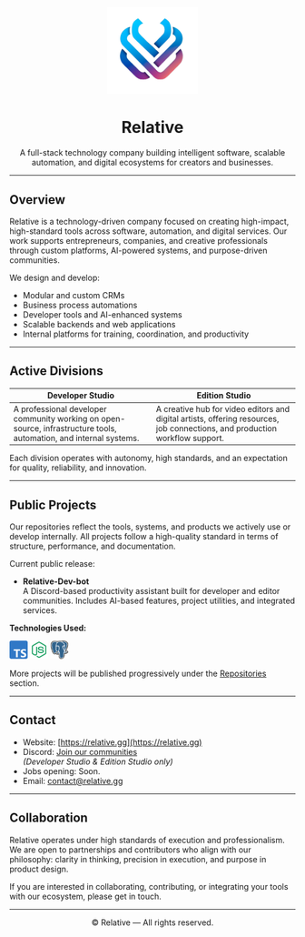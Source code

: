 <p align="center">
  <img src="Relative.png" alt="Relative Logo" width="160"/>
</p>

<h1 align="center">Relative</h1>

<p align="center">
  A full-stack technology company building intelligent software, scalable automation, and digital ecosystems for creators and businesses.
</p>

---

## Overview

Relative is a technology-driven company focused on creating high-impact, high-standard tools across software, automation, and digital services. Our work supports entrepreneurs, companies, and creative professionals through custom platforms, AI-powered systems, and purpose-driven communities.

We design and develop:

- Modular and custom CRMs
- Business process automations
- Developer tools and AI-enhanced systems
- Scalable backends and web applications
- Internal platforms for training, coordination, and productivity

---

## Active Divisions

| Developer Studio | Edition Studio |
|------------------|----------------|
| A professional developer community working on open-source, infrastructure tools, automation, and internal systems. | A creative hub for video editors and digital artists, offering resources, job connections, and production workflow support. |

Each division operates with autonomy, high standards, and an expectation for quality, reliability, and innovation.

---

## Public Projects

Our repositories reflect the tools, systems, and products we actively use or develop internally. All projects follow a high-quality standard in terms of structure, performance, and documentation.

Current public release:

- **Relative-Dev-bot**  
  A Discord-based productivity assistant built for developer and editor communities. Includes AI-based features, project utilities, and integrated services.  

**Technologies Used:**  
<p align="left">
  <img src="typescript.png" alt="Typescript" height="32"/>
  <img src="icons8-nodejs-240.png" alt="NodeJs" height="32"/>
  <img src="icons8-postgresql-96.png" alt="PostreSQL" height="32"/>
</p>

More projects will be published progressively under the [Repositories](https://github.com/Relative-net?tab=repositories) section.

---

## Contact

- Website: [https://relative.gg](https://relative.gg)
- Discord: [Join our communities](https://discord.gg/relative)  
  *(Developer Studio & Edition Studio only)*
- Jobs opening: Soon.
- Email: [contact@relative.gg](mailto:contact@relative.gg)

---

## Collaboration

Relative operates under high standards of execution and professionalism. We are open to partnerships and contributors who align with our philosophy: clarity in thinking, precision in execution, and purpose in product design.

If you are interested in collaborating, contributing, or integrating your tools with our ecosystem, please get in touch.

---

<p align="center">
  © Relative — All rights reserved.
</p>
